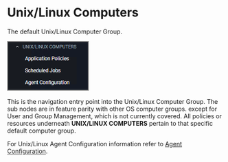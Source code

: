 [title]: # (Unix/Linux Computers)
[tags]: # (admin,configuration)
[priority]: # (3)
# Unix/Linux Computers

The default Unix/Linux Computer Group.

![default](images/default.png "Default Unix/Linux Computer Group")

This is the navigation entry point into the Unix/Linux Computer Group. The sub nodes are in feature parity with other OS computer groups. except for User and Group Management, which is not currently covered. All policies or resources underneath __UNIX/LINUX COMPUTERS__ pertain to that specific default computer group.

For Unix/Linux Agent Configuration information refer to [Agent Configuration](../../agents/nix/cfg/index.md).
